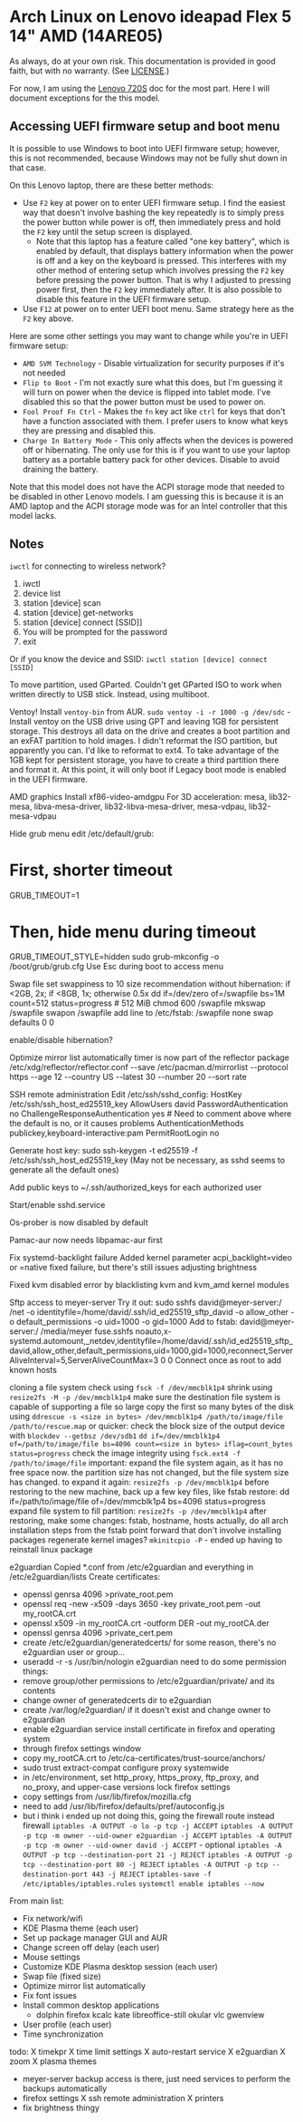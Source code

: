 # Arch Linux on Lenovo ideapad Flex 5 14" AMD (14ARE05)

As always, do at your own risk.  This documentation is provided in good faith, but with no warranty.  (See [LICENSE](../LICENSE).)

For now, I am using the [Lenovo 720S](arch-lenovo720s.md) doc for the most part.  Here I will document exceptions for the this model.

## Accessing UEFI firmware setup and boot menu

It is possible to use Windows to boot into UEFI firmware setup; however, this is not recommended, because Windows may not be fully shut down in that case.

On this Lenovo laptop, there are these better methods:

- Use `F2` key at power on to enter UEFI firmware setup.  I find the easiest way that doesn't involve bashing the key repeatedly is to simply press the power button while power is off, then immediately press and hold the `F2` key until the setup screen is displayed.
    - Note that this laptop has a feature called "one key battery", which is enabled by default, that displays battery information when the power is off and a key on the keyboard is pressed.  This interferes with my other method of entering setup which involves pressing the `F2` key before pressing the power button.  That is why I adjusted to pressing power first, then the `F2` key immediately after.  It is also possible to disable this feature in the UEFI firmware setup.
- Use `F12` at power on to enter UEFI boot menu.  Same strategy here as the `F2` key above.

Here are some other settings you may want to change while you're in UEFI firmware setup:

- `AMD SVM Technology` - Disable virtualization for security purposes if it's not needed
- `Flip to Boot` - I'm not exactly sure what this does, but I'm guessing it will turn on power when the device is flipped into tablet mode.  I've disabled this so that the power button must be used to power on.
- `Fool Proof Fn Ctrl` - Makes the `fn` key act like `ctrl` for keys that don't have a function associated with them.  I prefer users to know what keys they are pressing and disabled this.
- `Charge In Battery Mode` - This only affects when the devices is powered off or hibernating.  The only use for this is if you want to use your laptop battery as a portable battery pack for other devices.  Disable to avoid draining the battery.

Note that this model does not have the ACPI storage mode that needed to be disabled in other Lenovo models.  I am guessing this is because it is an AMD laptop and the ACPI storage mode was for an Intel controller that this model lacks.




## Notes

`iwctl` for connecting to wireless network?
1. iwctl
2. device list
3. station [device] scan
4. station [device] get-networks
5. station [device] connect [SSID]]
6. You will be prompted for the password
7. exit

Or if you know the device and SSID: `iwctl station [device] connect [SSID]`



To move partition, used GParted.  Couldn't get GParted ISO to work when written directly to USB stick.  Instead, using multiboot.

Ventoy!
Install `ventoy-bin` from AUR.
`sudo ventoy -i -r 1000 -g /dev/sdc` - Install ventoy on the USB drive using GPT and leaving 1GB for persistent storage.
This destroys all data on the drive and creates a boot partition and an exFAT partition to hold images.
I didn't reformat the ISO partition, but apparently you can.  I'd like to reformat to ext4.
To take advantage of the 1GB kept for persistent storage, you have to create a third partition there and format it.
At this point, it will only boot if Legacy boot mode is enabled in the UEFI firmware.



AMD graphics
Install xf86-video-amdgpu
For 3D acceleration: mesa, lib32-mesa, libva-mesa-driver, lib32-libva-mesa-driver, mesa-vdpau, lib32-mesa-vdpau



Hide grub menu
edit /etc/default/grub:
# First, shorter timeout
GRUB_TIMEOUT=1
# Then, hide menu during timeout
GRUB_TIMEOUT_STYLE=hidden
sudo grub-mkconfig -o /boot/grub/grub.cfg
Use Esc during boot to access menu



Swap file
set swappiness to 10
size recommendation without hibernation: if <2GB, 2x; if <8GB, 1x; otherwise 0.5x
dd if=/dev/zero of=/swapfile bs=1M count=512 status=progress   # 512 MiB
chmod 600 /swapfile
mkswap /swapfile
swapon /swapfile
add line to /etc/fstab: /swapfile none swap defaults 0 0

enable/disable hibernation?


Optimize mirror list automatically
timer is now part of the reflector package
/etc/xdg/reflector/reflector.conf
--save /etc/pacman.d/mirrorlist
--protocol https
--age 12
--country US
--latest 30
--number 20
--sort rate


SSH remote administration
Edit /etc/ssh/sshd_config:
HostKey /etc/ssh/ssh_host_ed25519_key
AllowUsers david
PasswordAuthentication no
ChallengeResponseAuthentication yes   # Need to comment above where the default is no, or it causes problems
AuthenticationMethods publickey,keyboard-interactive:pam
PermitRootLogin no

Generate host key:
sudo ssh-keygen -t ed25519 -f /etc/ssh/ssh_host_ed25519_key
(May not be necessary, as sshd seems to generate all the default ones)

Add public keys to ~/.ssh/authorized_keys for each authorized user

Start/enable sshd.service



Os-prober is now disabled by default

Pamac-aur now needs libpamac-aur first

Fix systemd-backlight failure
Added kernel parameter acpi_backlight=video or =native fixed failure, but there's still issues adjusting brightness

Fixed kvm disabled error by blacklisting kvm and kvm_amd kernel modules

Sftp access to meyer-server
Try it out:
sudo sshfs david@meyer-server:/ /net -o identityfile=/home/david/.ssh/id_ed25519_sftp_david -o allow_other -o default_permissions -o uid=1000 -o gid=1000
Add to fstab:
david@meyer-server:/ /media/meyer fuse.sshfs noauto,x-systemd.automount,_netdev,identityfile=/home/david/.ssh/id_ed25519_sftp_david,allow_other,default_permissions,uid=1000,gid=1000,reconnect,ServerAliveInterval=5,ServerAliveCountMax=3 0 0
Connect once as root to add known hosts




cloning a file system
check using `fsck -f /dev/mmcblk1p4`
shrink using `resize2fs -M -p /dev/mmcblk1p4`
make sure the destination file system is capable of supporting a file so large
copy the first so many bytes of the disk using `ddrescue -s <size in bytes> /dev/mmcblk1p4 /path/to/image/file /path/to/rescue.map`
or quicker:
    check the block size of the output device with `blockdev --getbsz /dev/sdb1`
    `dd if=/dev/mmcblk1p4 of=/path/to/image/file bs=4096 count=<size in bytes> iflag=count_bytes status=progress` 
check the image integrity using `fsck.ext4 -f /path/to/image/file`
important: expand the file system again, as it has no free space now.  the partition size has not changed, but the file system size has changed.  to expand it again: `resize2fs -p /dev/mmcblk1p4`
before restoring to the new machine, back up a few key files, like fstab
restore: dd if=/path/to/image/file of=/dev/mmcblk1p4 bs=4096 status=progress
expand file system to fill partition: `resize2fs -p /dev/mmcblk1p4`
after restoring, make some changes: fstab, hostname, hosts
actually, do all arch installation steps from the fstab point forward that don't involve installing packages
regenerate kernel images? `mkinitcpio -P` - ended up having to reinstall linux package




e2guardian
Copied *.conf from /etc/e2guardian and everything in /etc/e2guardian/lists
Create certificates:
- openssl genrsa 4096 >private_root.pem
- openssl req -new -x509 -days 3650 -key private_root.pem -out my_rootCA.crt
- openssl x509 -in my_rootCA.crt -outform DER -out my_rootCA.der
- openssl genrsa 4096 >private_cert.pem
- create /etc/e2guardian/generatedcerts/
for some reason, there's no e2guardian user or group...
- useradd -r -s /usr/bin/nologin e2guardian
need to do some permission things:
- remove group/other permissions to /etc/e2guardian/private/ and its contents
- change owner of generatedcerts dir to e2guardian
- create /var/log/e2guardian/ if it doesn't exist and change owner to e2guardian
- enable e2guardian service
install certificate in firefox and operating system
- through firefox settings window
- copy my_rootCA.crt to /etc/ca-certificates/trust-source/anchors/
- sudo trust extract-compat
configure proxy systemwide
- in /etc/environment, set http_proxy, https_proxy, ftp_proxy, and no_proxy, and upper-case versions
lock firefox settings
- copy settings from /usr/lib/firefox/mozilla.cfg
- need to add /usr/lib/firefox/defaults/pref/autoconfig.js
- but i think i ended up not doing this, going the firewall route instead
firewall
    `iptables -A OUTPUT -o lo -p tcp -j ACCEPT`
    `iptables -A OUTPUT -p tcp -m owner --uid-owner e2guardian -j ACCEPT`
    `iptables -A OUTPUT -p tcp -m owner --uid-owner david -j ACCEPT` - optional
    `iptables -A OUTPUT -p tcp --destination-port 21 -j REJECT`
    `iptables -A OUTPUT -p tcp --destination-port 80 -j REJECT`
    `iptables -A OUTPUT -p tcp --destination-port 443 -j REJECT`
    `iptables-save -f /etc/iptables/iptables.rules`
    `systemctl enable iptables --now`



From main list:
- Fix network/wifi
- KDE Plasma theme (each user)
- Set up package manager GUI and AUR
- Change screen off delay (each user)
- Mouse settings
- Customize KDE Plasma desktop session (each user)
- Swap file (fixed size)
- Optimize mirror list automatically
- Fix font issues
- Install common desktop applications
    - dolphin firefox kcalc kate libreoffice-still okular vlc gwenview
- User profile (each user)
- Time synchronization


todo:
X timekpr
    X time limit settings
    X auto-restart service
X e2guardian
X zoom
X plasma themes
- meyer-server backup
    access is there, just need services to perform the backups automatically
- firefox settings
X ssh remote administration
X printers
- fix brightness thingy